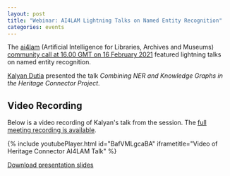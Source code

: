```yaml
---
layout: post
title: "Webinar: AI4LAM Lightning Talks on Named Entity Recognition"
categories: events
---
```


The [ai4lam](https://sites.google.com/view/ai4lam) (Artificial Intelligence for Libraries, Archives and Museums) [community call at 16.00 GMT on 16 February 2021](https://docs.google.com/document/d/1gOQEPqSEBAkqpy6KtRsEIm5g1vCjsxdmnlkeO3YJM3Y/) featured lightning talks on named entity recognition.

[Kalyan Dutia](https://kalyan.link) presented the talk _Combining NER and Knowledge Graphs in the Heritage Connector Project_. 

## Video Recording

Below is a video recording of Kalyan's talk from the session. The [full meeting recording is available](https://stanford.zoom.us/rec/share/Gb86_xpg2aHfwBQj7zj2L-aWiXw1yCDgUvYsQZxIXM8zogI5h-RjgNy1QDofWfnH.LV3FafamsJA4HQUr).

{% include youtubePlayer.html id="BafVMLgcaBA" iframetitle="Video of Heritage Connector AI4LAM Talk" %}

[Download presentation slides](https://thesciencemuseum.github.io/heritageconnector/post_files/Kalyan_Dutia_ai4lam_slides_160221.pdf)
